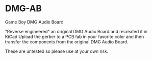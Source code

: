 # DMG-AB
Game Boy DMG Audio Board

"Reverse engineered" an original DMG Audio Board and recreated it in KiCad
Upload the gerber to a PCB fab in your favorite color and then transfer the components from the original DMG Audio Board.

These are untested so please use at your own risk.
